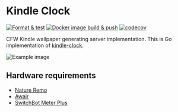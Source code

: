 Kindle Clock
=====================================

[![Format & test](https://github.com/y-yu/kindle-clock-go/actions/workflows/ci.yml/badge.svg)](https://github.com/y-yu/kindle-clock-go/actions/workflows/ci.yml)
[![Docker image build & push](https://github.com/y-yu/kindle-clock-go/actions/workflows/build.yml/badge.svg)](https://github.com/y-yu/kindle-clock-go/actions/workflows/build.yml)
[![codecov](https://codecov.io/gh/y-yu/kindle-clock-go/graph/badge.svg?token=DXXQ0EQSGZ)](https://codecov.io/gh/y-yu/kindle-clock-go)

CFW Kindle wallpaper generating server implementation.
This is Go implementation of [kindle-clock](https://github.com/y-yu/kindle-clock). 

![Example image](https://y-yu.github.io/kindle-clock-go/example.jpg)

## Hardware requirements

- [Nature Remo](https://en.nature.global/products/)
- [Awair](https://www.getawair.com/home/element)
- [SwitchBot Meter Plus](https://us.switch-bot.com/products/switchbot-meter-plus)

